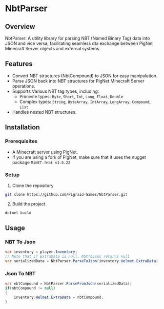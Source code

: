 # NbtParser

## Overview
NbtParser: A utility library for parsing NBT (Named Binary Tag) data into JSON and vice versa, facilitating seamless dta exchange between PigNet Minecraft Server objects and external systems.

## Features
* Convert NBT structures (NbtCompound) to JSON for easy manipulation.
* Parse JSON back into NBT structures for PigNet Minecraft Server operations.
* Supports Various NBT tag types, including:
  * Primivite types: `Byte`, `Short`, `Int`, `Long`, `Float`, `Double`
  * Complex types: `String`, `ByteArray`, `IntArray`, `LongArray`, `Compound`, `List`
* Handles nested NBT structures.

## Installation
### Prerequisites
* A Minecraft server using PigNet.
* If you are using a fork of PigNet, make sure that it uses the nugget package `MiNET.fnbt v1.0.22`

### Setup
1. Clone the repository
```bash
git clone https://github.com/Pigraid-Games/NbtParser.git
```
2. Build the project
```bash
dotnet build
```

## Usage
### NBT To Json
```c#
var inventory = player.Inventory;
// Note that if ExtraData is null, NbtToJson returns null
var serializedData = NbtParser.ParseToJson(inventory.Helmet.ExtraData);
```
### Json To NBT
```c#
var nbtCompound = NbtParser.ParseFromJson(serializedData);
if(nbtCompound != null)
{
    inventory.Helmet.ExtraData = nbtCompound;
}
```
